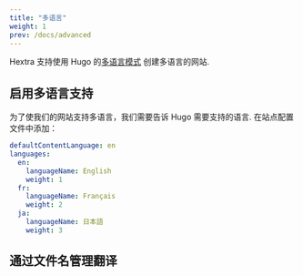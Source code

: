 ```yaml
---
title: "多语言"
weight: 1
prev: /docs/advanced
---
```


Hextra 支持使用 Hugo 的[多语言模式](https://gohugo.io/content-management/multilingual/) 创建多语言的网站.

<!--more-->

## 启用多语言支持

为了使我们的网站支持多语言，我们需要告诉 Hugo 需要支持的语言. 在站点配置文件中添加：

```yaml {filename="hugo.yaml"}
defaultContentLanguage: en
languages:
  en:
    languageName: English
    weight: 1
  fr:
    languageName: Français
    weight: 2
  ja:
    languageName: 日本語
    weight: 3
```

## 通过文件名管理翻译




